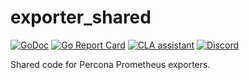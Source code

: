 # exporter_shared

[![GoDoc](https://godoc.org/github.com/percona/exporter_shared?status.svg)](https://godoc.org/github.com/percona/exporter_shared)
[![Go Report Card](https://goreportcard.com/badge/github.com/percona/exporter_shared)](https://goreportcard.com/report/github.com/percona/exporter_shared)
[![CLA assistant](https://cla-assistant.percona.com/readme/badge/percona/exporter_shared)](https://cla-assistant.percona.com/percona/exporter_shared)
[![Discord](https://img.shields.io/discord/808660945513611334?style=flat)](http://per.co.na/discord)

Shared code for Percona Prometheus exporters.
